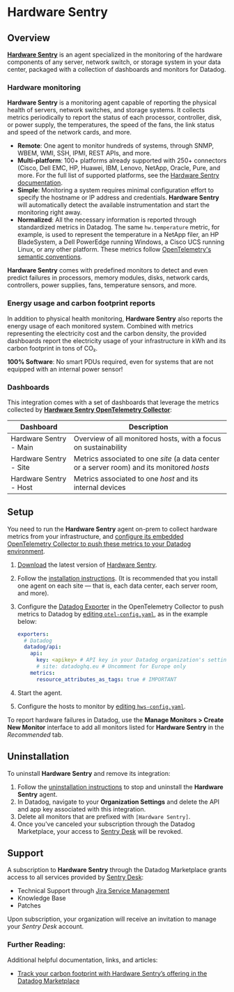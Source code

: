 # Hardware Sentry

## Overview

**[Hardware Sentry][1]** is an agent specialized in the monitoring of the hardware components of any server, network switch, or storage system in your data center, packaged with a collection of dashboards and monitors for Datadog.

### Hardware monitoring

**Hardware Sentry** is a monitoring agent capable of reporting the physical health of servers, network switches, and storage systems. It collects metrics periodically to report the status of each processor, controller, disk, or power supply, the temperatures, the speed of the fans, the link status and speed of the network cards, and more.

* **Remote**: One agent to monitor hundreds of systems, through SNMP, WBEM, WMI, SSH, IPMI, REST APIs, and more.
* **Multi-platform**: 100+ platforms already supported with 250+ connectors (Cisco, Dell EMC, HP, Huawei, IBM, Lenovo, NetApp, Oracle, Pure, and more. For the full list of supported platforms, see the [Hardware Sentry documentation][2].
* **Simple**: Monitoring a system requires minimal configuration effort to specify the hostname or IP address and credentials. **Hardware Sentry** will automatically detect the available instrumentation and start the monitoring right away.
* **Normalized**: All the necessary information is reported through standardized metrics in Datadog. The same `hw.temperature` metric, for example, is used to represent the temperature in a NetApp filer, an HP BladeSystem, a Dell PowerEdge running Windows, a Cisco UCS running Linux, or any other platform. These metrics follow [OpenTelemetry's semantic conventions][3].

**Hardware Sentry** comes with predefined monitors to detect and even predict failures in processors, memory modules, disks, network cards, controllers, power supplies, fans, temperature sensors, and more.

### Energy usage and carbon footprint reports

In addition to physical health monitoring, **Hardware Sentry** also reports the energy usage of each monitored system. Combined with metrics representing the electricity cost and the carbon density, the provided dashboards report the electricity usage of your infrastructure in kWh and its carbon footprint in tons of CO₂.

**100% Software**: No smart PDUs required, even for systems that are not equipped with an internal power sensor!

### Dashboards

This integration comes with a set of dashboards that leverage the metrics collected by **[Hardware Sentry OpenTelemetry Collector][4]**:

| Dashboard | Description |
|---|---|
| Hardware Sentry - Main | Overview of all monitored hosts, with a focus on sustainability |
| Hardware Sentry - Site | Metrics associated to one *site* (a data center or a server room) and its monitored *hosts* |
| Hardware Sentry - Host | Metrics associated to one *host* and its internal devices |

## Setup

You need to run the **Hardware Sentry** agent on-prem to collect hardware metrics from your infrastructure, and [configure its embedded OpenTelemetry Collector to push these metrics to your Datadog environment][5].

1. [Download][6] the latest version of [Hardware Sentry][7].
2. Follow the [installation instructions][8]. (It is recommended that you install one agent on each site &mdash; that is, each data center, each server room, and more).
3. Configure the [Datadog Exporter][9] in the OpenTelemetry Collector to push metrics to Datadog by [editing `otel-config.yaml`][5], as in the example below:

    ```yaml
    exporters:
      # Datadog
      datadog/api:
        api:
          key: <apikey> # API key in your Datadog organization's settings
          # site: datadoghq.eu # Uncomment for Europe only
        metrics:
          resource_attributes_as_tags: true # IMPORTANT
    ```

4. Start the agent.
5. Configure the hosts to monitor by [editing `hws-config.yaml`][10].

To report hardware failures in Datadog, use the **Manage Monitors > Create New Monitor** interface to add all monitors listed for **Hardware Sentry** in the *Recommended* tab.

## Uninstallation

To uninstall **Hardware Sentry** and remove its integration:

1. Follow the [uninstallation instructions][11] to stop and uninstall the **Hardware Sentry** agent.
2. In Datadog, navigate to your **Organization Settings** and delete the API and app key associated with this integration.
3. Delete all monitors that are prefixed with `[Hardware Sentry]`.
4. Once you've canceled your subscription through the Datadog Marketplace, your access to [Sentry Desk][12] will be revoked.

## Support

A subscription to **Hardware Sentry** through the Datadog Marketplace grants access to all services provided by [Sentry Desk][12]:

* Technical Support through [Jira Service Management][13]
* Knowledge Base
* Patches

Upon subscription, your organization will receive an invitation to manage your *Sentry Desk* account.

### Further Reading:

Additional helpful documentation, links, and articles:

- [Track your carbon footprint with Hardware Sentry’s offering in the Datadog Marketplace][14]

[1]: https://www.sentrysoftware.com/products/hardware-sentry.html
[2]: https://www.sentrysoftware.com/docs/hws-doc/latest/platform-requirements.html
[3]: https://opentelemetry.io/docs/reference/specification/metrics/semantic_conventions/hardware-metrics/
[4]: https://www.sentrysoftware.com/products/hardware-sentry-opentelemetry-collector.html
[5]: https://www.sentrysoftware.com/docs/hws-doc/latest/integration/datadog.html
[6]: https://www.sentrysoftware.com/downloads/products-for-opentelemetry.html
[7]: https://www.sentrysoftware.com/products/hardware-sentry.html
[8]: https://www.sentrysoftware.com/docs/hws-doc/latest/install.html
[9]: https://github.com/open-telemetry/opentelemetry-collector-contrib/tree/main/exporter/datadogexporter
[10]: https://www.sentrysoftware.com/docs/hws-doc/latest/configuration/configure-agent.html
[11]: https://www.sentrysoftware.com/docs/hws-otel-collector/latest/install.html
[12]: https://www.sentrysoftware.com/desk
[13]: https://sentrydesk.atlassian.net/servicedesk/customer/portals
[14]: https://www.datadoghq.com/blog/sustainability-monitoring-carbon-footprint-hardware-sentry-datadog/